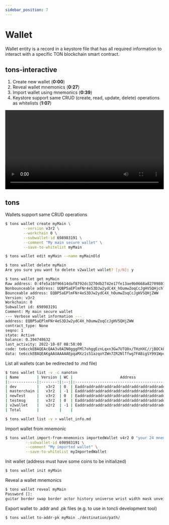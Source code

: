```yaml
---
sidebar_position: 7
---
```

# Wallet

Wallet entity is a record in a keystore file that has all required information to interact with a specific TON blockchain smart contract.  


## tons-interactive

1. Create new wallet (**0:00**) <br />
2. Reveal wallet mnemonics (**0:27**) <br />
3. Import wallet using mnemonics (**0:39**) <br /> 
4. Keystore support same CRUD (create, read, update, delete) operations as whitelists (**1:07**)


<video controls width="100%" height="auto">
  <source src="https://tonfactory.github.io/tons-docs/vid/tons-interactive-wallet.mov" type="video/mp4" />
</video>



## tons

Wallets support same CRUD operations
```bash
$ tons wallet create myMain \
        --version v3r2 \
        --workchain 0 \
        --subwallet-id 698983191 \
        --comment "My main secure wallet" \
        --save-to-whitelist myMain

$ tons wallet edit myMain --name myMainOld

$ tons wallet delete myMain
Are you sure you want to delete v2wallet wallet? [y/N]: y

$ tons wallet get myMain
Raw address: 0:4fe5a10f96614daf8792dc3270db2742e17fe13ae9b0668a827098075524078d
Nonbounceable address: UQBP5aEPlmFNr4eS3DJw2ydC4X_hOumwZoqCcJgHVSQHjchT
Bounceable address: EQBP5aEPlmFNr4eS3DJw2ydC4X_hOumwZoqCcJgHVSQHjZWW
Version: v3r2
Workchain: 0
Subwallet id: 698983191
Comment: My main secure wallet
--- Verbose wallet information ---
address: EQBP5aEPlmFNr4eS3DJw2ydC4X_hOumwZoqCcJgHVSQHjZWW
contract_type: None
seqno: 1
state: Active
balance: 0.394748632
last_activity: 2022-10-07 08:58:00
code: te6cckEBAQEAcQAA3v8AIN0gggFMl7ohggEznLqxn3Gw7UTQ0x/THzHXC//jBOCk8mCDCNcYINMf0x/TH/gjE7vyY+1E0NMf0x/T/9FRMrryoVFEuvKiBPkBVBBV+RDyo/gAkyDXSpbTB9QC+wDo0QGkyMsfyx/L/8ntVBC9ba0=
data: te6cckEBAQEAKgAAUAAAAAEpqaMXz1s51azqoYZWn7ZR2NlTfwg7FABigSY991WpcgOjOlg2uqR/
```

List all wallets (can be redirected to .md file)
```bash
$ tons wallet list -v -c nanoton
| Name        | Version | WC |                     Address                      | Comment            | State  |            Balance |
|:------------|:-------:|:--:|:------------------------------------------------:|:-------------------|:------:|-------------------:|
| dev         |   v3r2  | 0  | Eaddraddraddraddraddraddraddraddraddraddraddradd | Development wallet | Active |      182.349713128 |
| masterchain |   v3r2  | -1 | Eaddraddraddraddraddraddraddraddraddraddraddradd | None               | Active |        0.328599221 |
| newTest     |   v3r2  | 0  | Eaddraddraddraddraddraddraddraddraddraddraddradd |                    | Active |        0.095227164 |
| testmsg     |   v3r2  | 0  | Eaddraddraddraddraddraddraddraddraddraddraddradd | None               | Active |        0.394748632 |
| v2wallet    |   v2r2  | -1 | Eaddraddraddraddraddraddraddraddraddraddraddradd | None               | Uninit |                0.0 |
| Total       |         |    |                                                  |                    |        | 183.16828814499996 |

$ tons wallet list -v > wallet_info.md
```

Import wallet from mnemonic
```bash
$ tons wallet import-from-mnemonics importedWallet v4r2 0 "your 24 mnemo ... words" \
         --subwallet-id 698983191 \
         --comment "My imported wallet" \
         --save-to-whitelist myImportedWallet
```

Init wallet (address must have some coins to be initialized)
```bash
$ tons wallet init myMain
```

Reveal a wallet mnemonics
```bash
$ tons wallet reveal myMain
Password []: 
guitar border swap border actor history universe wrist width mask unveil again dentist tilt theory risk electric flash hat sentence essence able dice mammal
```

Export wallet to .addr and .pk files (e.g. to use in toncli development tool)
```bash
$ tons wallet to-addr-pk myMain ./destination/path/
```
